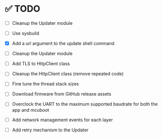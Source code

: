 # ✅ TODO

- [ ] Cleanup the Updater module

- [ ] Use sysbuild

- [x] Add a url argument to the update shell command

- [ ] Cleanup the Updater module

- [ ] Add TLS to HttpClient class

- [ ] Cleanup the HttpClient class (remove repeated code)

- [ ] Fine tune the thread stack sizes

- [ ] Download firmware from GitHub release assets

- [ ] Overclock the UART to the maximum supported baudrate for both the app and mcuboot

- [ ] Add network management events for each layer

- [ ] Add retry mechanism to the Updater
